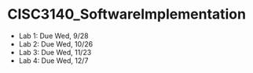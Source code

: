 # CISC3140_SoftwareImplementation


- Lab 1: Due Wed, 9/28
- Lab 2: Due Wed, 10/26
- Lab 3: Due Wed, 11/23
- Lab 4: Due Wed, 12/7
